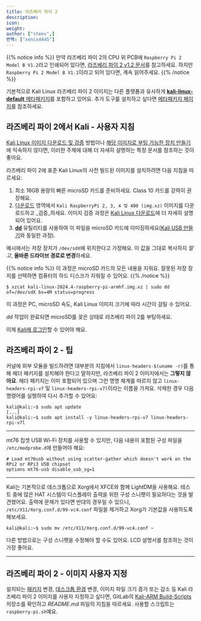 ```yaml
---
title: 라즈베리 파이 2
description:
icon:
weight:
author: ["steev",]
번역: ["xenix4845"]
---
```


{{% notice info %}}
만약 라즈베리 파이 2의 CPU 위 PCB에 `Raspberry Pi 2 Model B V1.2`라고 인쇄되어 있다면, [라즈베리 파이 2 v1.2 문서](/docs/arm/raspberry-pi-64-bit/)를 참고하세요. 하지만 `Raspberry Pi 2 Model B V1.1`이라고 되어 있다면, 계속 읽어주세요.
{{% /notice %}}

기본적으로 Kali Linux 라즈베리 파이 2 이미지는 다른 플랫폼과 유사하게 [**kali-linux-default** 메타패키지](/docs/general-use/metapackages/)를 포함하고 있어요. 추가 도구를 설치하고 싶다면 [메타패키지 페이지](/docs/general-use/metapackages/)를 참조하세요.

## 라즈베리 파이 2에서 Kali - 사용자 지침

[Kali Linux 이미지 다운로드 및 검증](/docs/introduction/download-official-kali-linux-images/) 방법이나 [해당 이미지로 부팅 가능한 장치 만들기](/docs/usb/live-usb-install-with-windows/)에 익숙하지 않다면, 이러한 주제에 대해 더 자세히 설명하는 특정 문서를 참조하는 것이 좋아요.

라즈베리 파이 2에 표준 Kali Linux의 사전 빌드된 이미지를 설치하려면 다음 지침을 따르세요:

1. 최소 16GB 용량의 빠른 microSD 카드를 준비하세요. Class 10 카드를 강력히 권장해요.
2. [다운로드](/get-kali/) 영역에서 `Kali RaspberryPi 2, 3, 4 및 400 (img.xz)` 이미지를 다운로드하고 _검증_하세요. 이미지 검증 과정은 [Kali Linux 다운로드](/docs/introduction/download-official-kali-linux-images/)에 더 자세히 설명되어 있어요.
3. **[dd](https://manpages.debian.org/testing/coreutils/dd.1.en.html)** 유틸리티를 사용하여 이 파일을 microSD 카드에 이미징하세요([Kali USB 만들기](/docs/usb/live-usb-install-with-windows/)와 동일한 과정).

예시에서는 저장 장치가 `/dev/sdX`에 위치한다고 가정해요. 이 값을 그대로 복사하지 _말고_, **올바른 드라이브 경로로 변경**하세요.

{{% notice info %}}
이 과정은 microSD 카드의 모든 내용을 지워요. 잘못된 저장 장치를 선택하면 컴퓨터의 하드 디스크가 지워질 수 있어요.
{{% /notice %}}

```console
$ xzcat kali-linux-2024.4-raspberry-pi-armhf.img.xz | sudo dd of=/dev/sdX bs=4M status=progress
```

이 과정은 PC, microSD 속도, Kali Linux 이미지 크기에 따라 시간이 걸릴 수 있어요.

_dd_ 작업이 완료되면 microSD를 꽂은 상태로 라즈베리 파이 2를 부팅하세요.

이제 [Kali에 로그인](/docs/introduction/default-credentials/)할 수 있어야 해요.

## 라즈베리 파이 2 - 팁

커널에 외부 모듈을 빌드하려면 대부분의 지침에서 `linux-headers-$(uname -r)`를 통해 헤더 패키지를 설치해야 한다고 말하지만, 라즈베리 파이 2 이미지에서는 **그렇지 않아요**. 헤더 패키지는 이미 포함되어 있으며 그런 명명 체계를 따르지 않고 `linux-headers-rpi-v7` 및 `linux-headers-rpi-v7l`이라는 이름을 가져요. 삭제한 경우 다음 명령어를 실행하여 다시 추가할 수 있어요:

```console
kali@kali:~$ sudo apt update
[...]
kali@kali:~$ sudo apt install -y linux-headers-rpi-v7 linux-headers-rpi-v7l

```

- - -

mt76 칩셋 USB Wi-Fi 장치를 사용할 수 있지만, 다음 내용이 포함된 구성 파일을 `/etc/modprobe.d`에 만들어야 해요:

```plaintext
# Load mt76usb without using scatter-gather which doesn't work on the RPi2 or RPi3 USB chipset
options mt76-usb disable_usb_sg=1
```

- - -

Kali는 기본적으로 데스크톱으로 Xorg에서 XFCE와 함께 LightDM을 사용해요. 테스트 중에 많은 HAT 시스템이 디스플레이 출력을 위한 구성 스니펫이 필요하다는 것을 발견했어요. 출력에 문제가 있다면 반대의 경우일 수 있으니, `/etc/X11/Xorg.conf.d/99-vc4.conf` 파일을 제거하고 Xorg가 기본값을 사용하도록 해보세요.

```console
kali@kali:~$ sudo mv /etc/X11/Xorg.conf.d/99-vc4.conf ~
```

다른 방법으로는 구성 스니펫을 수정해야 할 수도 있어요. LCD 설명서를 참조하는 것이 가장 좋아요.

- - -

## 라즈베리 파이 2 - 이미지 사용자 지정

설치되는 [패키지](/docs/general-use/metapackages/) 변경, [데스크톱 환경](/docs/general-use/switching-desktop-environments/) 변경, 이미지 파일 크기 증가 또는 감소 등 Kali 라즈베리 파이 2 이미지를 사용자 지정하고 싶다면, GitLab의 [Kali-ARM Build-Scripts](https://gitlab.com/kalilinux/build-scripts/kali-arm) 저장소를 확인하고 _README.md_ 파일의 지침을 따르세요. 사용할 스크립트는 `raspberry-pi.sh`예요.
